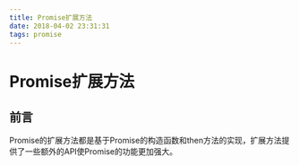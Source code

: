 ```yaml
---
title: Promise扩展方法
date: 2018-04-02 23:31:31
tags: promise
---
```


# Promise扩展方法

## 前言

Promise的扩展方法都是基于Promise的构造函数和then方法的实现，扩展方法提供了一些额外的API使Promise的功能更加强大。

<!--more-->